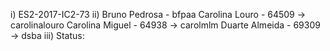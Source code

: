 i) 
ES2-2017-IC2-73
ii)
Bruno Pedrosa - bfpaa
Carolina Louro - 64509 -> carolinalouro
Carolina Miguel - 64938 -> carolmlm
Duarte Almeida - 69309 -> dsba
iii) 
Status:


